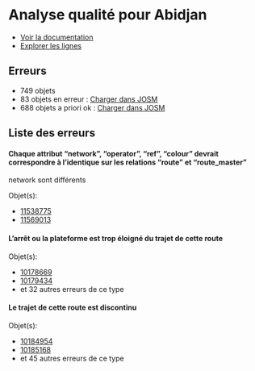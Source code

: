 # Analyse qualité pour Abidjan
- [Voir la documentation](https://wiki.openstreetmap.org/wiki/FR:WikiProject_C%C3%B4te_d'Ivoire/Transport_Abidjan)
- [Explorer les lignes](https://jungle-bus.github.io/unroll/?project=Abidjan)


## Erreurs
- 749 objets
- 83 objets en erreur : [Charger dans JOSM](http://localhost:8111/load_object?relation_members=true&objects=r11538775,r10178669,r10179434,r10184954,r10185168,r10188868,r10189025,r10189025,r10217853,r10217854,r10220806,r10220806,r10220806,r10228019,r10228185,r10228331,r10228619,r10232987,r10233895,r10233895,r10234048,r10234830,r10235432,r10235432,r10235432,r10235432,r10235565,r10235565,r10235565,r10241607,r10241608,r10260742,r10260742,r10260867,r10260867,r10260867,r10260867,r10261980,r10265922,r10265922,r10265922,r10265923,r10265923,r10265923,r10265923,r10266010,r10266156,r10266156,r10267034,r10267034,r10267035,r10267035,r10270239,r10270240,r10270240,r10271086,r10271087,r10271255,r10271256,r10282979,r10282980,r10285981,r10285982,r10286819,r10286820,r10289988,r10291017,r10300150,r10300547,r10300548,r10403053,r10403054,r10404236,r10408844,r10416735,r10459358,r10476003,r10653982,r10672694,r10677134,r10677515,r11548460,r11569013)
- 688 objets a priori ok : [Charger dans JOSM](http://localhost:8111/load_object?relation_members=true&objects=r10464893,r10465035,r10246667,r10246746,r10247975,r10211655,r10235280,r10271257,r10286458,r10286236,r10279858,r10233569,r10408939,r10237485,r10216288,r10290876,r10290233,r10289989,r10213167,r10395065,r10395178,r10395136,r10192143,r10248235,r10187611,r10228020,r5985016,r10201145,r10241119,r10231465,r10232988,r10240686,r10270789,r10190159,r9589447,r10228047,r10301060,r10265827,r10230294,r10192153,r10261637,r10225666,r10257679,r10241609,r10234049,r10266646,r10212293,r10235433,r10301478,r10212448,r10266864,r10267036,r10270241,r10270989,r10241430,r10241191,r10173635,r10199868,r10213431,r10265924,r10206969,r10220180,r10220245,r10187867,r10256311,r10212284,r10301548,r10191924,r10271088,r10256167,r10246874,r10246195,r10206110,r10228332,r10216195,r10228894,r10215677,r10247373,r10190354,r10241995,r10247522,r10228286,r10241381,r10289376,r10260743,r10238035,r10228640,r10229775,r10211372,r10200077,r10291303,r10261222,r10211824,r10087961,r10220807,r10206986,r10300549,r10289749,r10240809,r10281561,r10282981,r10283602,r10283796,r10228996,r10215413,r10286821,r10280602,r10228832,r10434093,r10285983,r10286387,r10361922,r10286586,r10397199,r10397090,r10189319,r10215245,r10391644,r10394941,r10179435,r10184139,r10184730,r10184964,r10185142,r10185406,r10460517,r10461307,r10179006,r10185169,r10185403,r10402404,r10402518,r10402749,r10403055,r10404238,r10406387,r10406547,r10406621,r10406865,r10407729,r10407850,r10409494,r10409714,r10410754,r10411047,r10430127,r10430627,r10442364,r10459360,r10459458,r10460657,r10460968,r10461146,r10461959,r10474495,r10474747,r10476005,r10476178,r10476298,r10480217,r10480360,r10480446,r10480461,r10480573,r10521453,r10406129,r10403061,r11535716,r10651885,r10651976,r10653426,r10653562,r10653808,r11573879,r10413253,r10408669,r10408694,r10408727,r10412424,r10412781,r10413050,r10413162,r10413686,r10416510,r10416736,r10430197,r10430593,r10431102,r10628612,r10628718,r10628857,r10653984,r10669276,r11529699,r11531745,r11531813,r11531971,r11532200,r11532307,r11532430,r11532537,r11539651,r11539787,r11543111,r11543163,r11543219,r11543567,r11543885,r10672696,r10676982,r10677072,r10677135,r10677516,r10677691,r11527162,r11527427,r11529097,r11529225,r11529405,r11538539,r11539470,r10647547,r10647596,r10647737,r10670070,r10670151,r10408771,r11544387,r11544470,r11548462,r11555785,r11555928,r11569330,r11569444,r11572895,r11578622,r11538371,r11539584,r10408836,r5985015,r5986717,r8774949,r8778704,r9589445,r9589446,r10087879,r10173633,r10173634,r10178996,r10179433,r10183939,r10184124,r10184409,r10184729,r10184962,r10184963,r10185122,r10185123,r10185402,r10185404,r10185405,r10186002,r10186314,r10187868,r10188094,r10188362,r10189317,r10189318,r10190158,r10190187,r10190353,r10191847,r10191923,r10191926,r10192050,r10192152,r10192285,r10192310,r10199196,r10199867,r10199984,r10200076,r10201097,r10201144,r10206109,r10206280,r10206587,r10206679,r10206968,r10206984,r10206985,r10211370,r10211371,r10211654,r10211802,r10211822,r10211823,r10212059,r10212283,r10212291,r10212292,r10212447,r10213165,r10213166,r10213300,r10213429,r10213430,r10213485,r10215243,r10215244,r10215412,r10215599,r10215675,r10215676,r10216194,r10216287,r10216365,r10216414,r10220178,r10220179,r10220244,r10220282,r10225401,r10225665,r10228045,r10228046,r10228284,r10228285,r10228638,r10228639,r10228830,r10228831,r10228893,r10228982,r10228994,r10228995,r10229085,r10229117,r10229774,r10230044,r10230293,r10230474,r10231464,r10231839,r10233567,r10233568,r10235070,r10235071,r10235278,r10235279,r10235486,r10235487,r10237484,r10238033,r10238034,r10240674,r10240675,r10240685,r10240807,r10240808,r10240913,r10240914,r10241038,r10241117,r10241118,r10241190,r10241220,r10241379,r10241380,r10241429,r10241587,r10241994,r10242016,r10246091,r10246092,r10246194,r10246442,r10246443,r10246666,r10246745,r10246873,r10247372,r10247520,r10247521,r10247974,r10248233,r10248234,r10256124,r10256166,r10256269,r10256310,r10256955,r10257084,r10257356,r10257678,r10257967,r10261220,r10261221,r10261631,r10261632,r10261636,r10261866,r10262496,r10265825,r10265826,r10266644,r10266645,r10266862,r10266863,r10267754,r10270787,r10270788,r10270988,r10279856,r10279857,r10280600,r10280601,r10281559,r10281560,r10283600,r10283601,r10283794,r10283795,r10286234,r10286235,r10286386,r10286456,r10286457,r10286494,r10286585,r10286811,r10289374,r10289375,r10289747,r10289748,r10289987,r10290231,r10290232,r10290875,r10290940,r10291226,r10291227,r10291301,r10291302,r10300807,r10301058,r10301059,r10301477,r10301546,r10301547,r10361921,r10362134,r10362403,r10366136,r10391642,r10391643,r10394939,r10394940,r10395063,r10395064,r10395134,r10395135,r10395176,r10395177,r10397088,r10397089,r10397197,r10397198,r10398565,r10402402,r10402403,r10402516,r10402517,r10402747,r10402748,r10403059,r10403060,r10404237,r10406127,r10406128,r10406385,r10406386,r10406545,r10406546,r10406619,r10406620,r10406863,r10406864,r10407727,r10407728,r10407848,r10407849,r10408667,r10408668,r10408692,r10408693,r10408725,r10408726,r10408769,r10408770,r10408834,r10408835,r10409492,r10409493,r10409712,r10409713,r10410752,r10410753,r10411046,r10412113,r10412422,r10412423,r10412779,r10412780,r10413048,r10413049,r10413160,r10413161,r10413251,r10413252,r10413684,r10413685,r10416163,r10416468,r10416469,r10416508,r10416509,r10416734,r10430125,r10430126,r10430195,r10430196,r10430591,r10430592,r10430625,r10430626,r10431100,r10431101,r10434091,r10434092,r10442362,r10442363,r10459359,r10459456,r10459457,r10460515,r10460516,r10460655,r10460656,r10460966,r10460967,r10461305,r10461306,r10461957,r10461958,r10465033,r10465034,r10465083,r10474250,r10474251,r10474493,r10474494,r10474745,r10474746,r10476004,r10476176,r10476177,r10476296,r10476297,r10480215,r10480216,r10480358,r10480359,r10480444,r10480445,r10480459,r10480460,r10480571,r10480572,r10521451,r10521452,r10628610,r10628611,r10628716,r10628717,r10628855,r10628856,r10647545,r10647546,r10647594,r10647595,r10647735,r10647736,r10651883,r10651884,r10651974,r10651975,r10653424,r10653425,r10653560,r10653561,r10653806,r10653807,r10653983,r10669274,r10669275,r10670068,r10670069,r10670149,r10670150,r10672695,r10676980,r10676981,r10677070,r10677071,r10677133,r10677514,r10677689,r10677690,r11527160,r11527161,r11527425,r11527426,r11529095,r11529096,r11529223,r11529224,r11529403,r11529404,r11529697,r11529698,r11531743,r11531744,r11531811,r11531812,r11531969,r11531970,r11532198,r11532199,r11532305,r11532306,r11532428,r11532429,r11532535,r11532536,r11535714,r11535715,r11538369,r11538370,r11538537,r11538538,r11538774,r11539468,r11539469,r11539582,r11539583,r11539649,r11539650,r11539785,r11539786,r11543109,r11543110,r11543161,r11543162,r11543217,r11543218,r11543565,r11543566,r11543883,r11543884,r11544385,r11544386,r11544468,r11544469,r11548461,r11555783,r11555784,r11555926,r11555927,r11569328,r11569329,r11569442,r11569443,r11572893,r11572894,r11573878,r11578620,r11578621)

## Liste des erreurs

#### Chaque attribut “network”, “operator”, “ref”, “colour” devrait correspondre à l’identique sur les relations “route” et “route_master”

network sont différents

Objet(s): 

- [11538775](http://localhost:8111/load_object?relation_members=true&objects=r11538775)
- [11569013](http://localhost:8111/load_object?relation_members=true&objects=r11569013)

    

#### L’arrêt ou la plateforme est trop éloigné du trajet de cette route



Objet(s): 

- [10178669](http://localhost:8111/load_object?relation_members=true&objects=r10178669)
- [10179434](http://localhost:8111/load_object?relation_members=true&objects=r10179434)
- et 32 autres erreurs de ce type

    

#### Le trajet de cette route est discontinu



Objet(s): 

- [10184954](http://localhost:8111/load_object?relation_members=true&objects=r10184954)
- [10185168](http://localhost:8111/load_object?relation_members=true&objects=r10185168)
- et 45 autres erreurs de ce type

    
